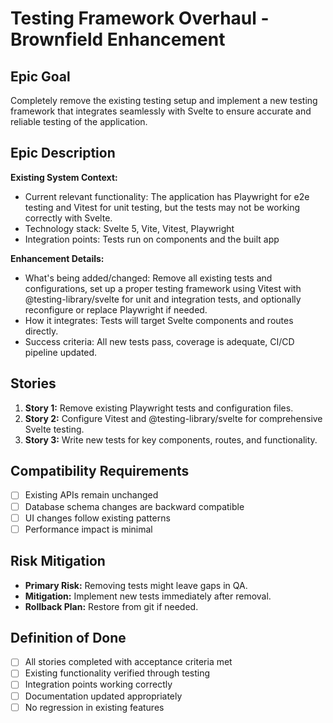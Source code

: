 # Testing Framework Overhaul - Brownfield Enhancement

## Epic Goal

Completely remove the existing testing setup and implement a new testing framework that integrates seamlessly with Svelte to ensure accurate and reliable testing of the application.

## Epic Description

**Existing System Context:**

- Current relevant functionality: The application has Playwright for e2e testing and Vitest for unit testing, but the tests may not be working correctly with Svelte.
- Technology stack: Svelte 5, Vite, Vitest, Playwright
- Integration points: Tests run on components and the built app

**Enhancement Details:**

- What's being added/changed: Remove all existing tests and configurations, set up a proper testing framework using Vitest with @testing-library/svelte for unit and integration tests, and optionally reconfigure or replace Playwright if needed.
- How it integrates: Tests will target Svelte components and routes directly.
- Success criteria: All new tests pass, coverage is adequate, CI/CD pipeline updated.

## Stories

1. **Story 1:** Remove existing Playwright tests and configuration files.
2. **Story 2:** Configure Vitest and @testing-library/svelte for comprehensive Svelte testing.
3. **Story 3:** Write new tests for key components, routes, and functionality.

## Compatibility Requirements

- [ ] Existing APIs remain unchanged
- [ ] Database schema changes are backward compatible
- [ ] UI changes follow existing patterns
- [ ] Performance impact is minimal

## Risk Mitigation

- **Primary Risk:** Removing tests might leave gaps in QA.
- **Mitigation:** Implement new tests immediately after removal.
- **Rollback Plan:** Restore from git if needed.

## Definition of Done

- [ ] All stories completed with acceptance criteria met
- [ ] Existing functionality verified through testing
- [ ] Integration points working correctly
- [ ] Documentation updated appropriately
- [ ] No regression in existing features